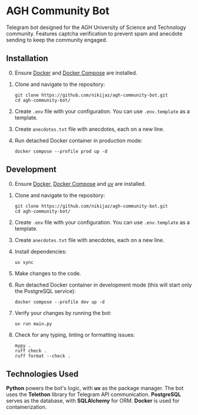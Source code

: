 # AGH Community Bot

Telegram bot designed for the AGH University of Science and Technology community. Features captcha verification to
prevent spam and anecdote sending to keep the community engaged.

## Installation

0. Ensure [Docker](https://docs.docker.com/engine/install/) and
   [Docker Compose](https://docs.docker.com/compose/install/) are installed.
1. Clone and navigate to the repository:

    ```shell
    git clone https://github.com/nikijaz/agh-community-bot.git
    cd agh-community-bot/
    ```

2. Create `.env` file with your configuration. You can use `.env.template` as a template.
3. Create `anecdotes.txt` file with anecdotes, each on a new line.
4. Run detached Docker container in production mode:

    ```shell
    docker compose --profile prod up -d
    ```

## Development

0. Ensure [Docker](https://docs.docker.com/engine/install/), [Docker Compose](https://docs.docker.com/compose/install/)
   and [uv](https://docs.astral.sh/uv/getting-started/installation/) are installed.
1. Clone and navigate to the repository:

    ```shell
    git clone https://github.com/nikijaz/agh-community-bot.git
    cd agh-community-bot/
    ```

2. Create `.env` file with your configuration. You can use `.env.template` as a template.
3. Create `anecdotes.txt` file with anecdotes, each on a new line.

4. Install dependencies:

    ```shell
    uv sync
    ```

5. Make changes to the code.
6. Run detached Docker container in development mode (this will start only the PostgreSQL service):

    ```shell
    docker compose --profile dev up -d
    ```

7. Verify your changes by running the bot:

    ```shell
    uv run main.py
    ```

8. Check for any typing, linting or formatting issues:

    ```shell
    mypy .
    ruff check .
    ruff format --check .
    ```

## Technologies Used

**Python** powers the bot's logic, with **uv** as the package manager. The bot uses the **Telethon** library for
Telegram API communication. **PostgreSQL** serves as the database, with **SQLAlchemy** for ORM. **Docker** is used for
containerization.
